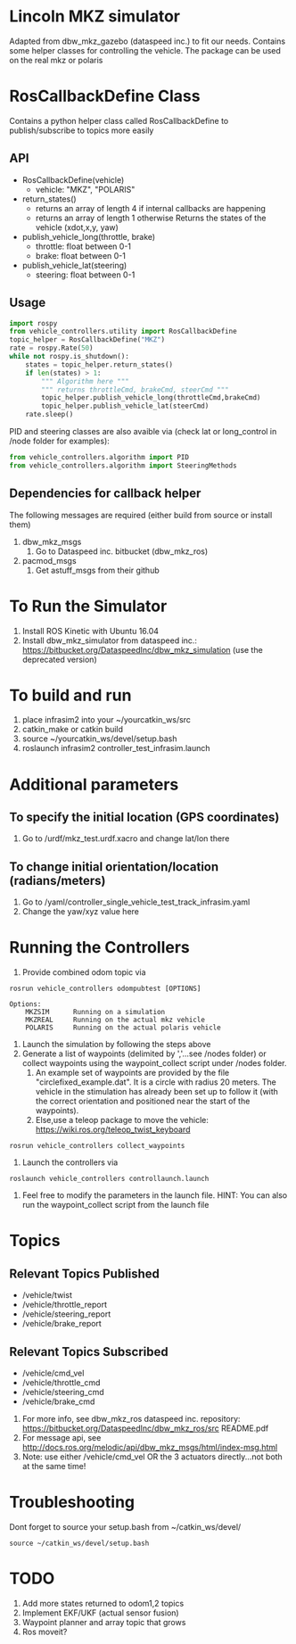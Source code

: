 # Lincoln MKZ simulator
Adapted from dbw_mkz_gazebo (dataspeed inc.) to fit our needs. Contains some helper classes for controlling the vehicle. The package can be used on the real mkz or polaris


# RosCallbackDefine Class
Contains a python helper class called RosCallbackDefine to publish/subscribe to topics more easily
## API
* RosCallbackDefine(vehicle)
	* vehicle: "MKZ", "POLARIS"
* return_states()
	* returns an array of length 4 if internal callbacks are happening
	* returns an array of length 1 otherwise
Returns the states of the vehicle (xdot,x,y, yaw)
* publish_vehicle_long(throttle, brake)
	* throttle: float between 0-1
	* brake: float between 0-1
* publish_vehicle_lat(steering)
	* steering: float between 0-1
## Usage
```python
import rospy
from vehicle_controllers.utility import RosCallbackDefine
topic_helper = RosCallbackDefine("MKZ")
rate = rospy.Rate(50)
while not rospy.is_shutdown():
	states = topic_helper.return_states()
	if len(states) > 1:
		""" Algorithm here """
		""" returns throttleCmd, brakeCmd, steerCmd """
		topic_helper.publish_vehicle_long(throttleCmd,brakeCmd)
		topic_helper.publish_vehicle_lat(steerCmd)
	rate.sleep()
```

PID and steering classes are also avaible via (check lat or long_control in /node folder for examples):
```python
from vehicle_controllers.algorithm import PID
from vehicle_controllers.algorithm import SteeringMethods

```

## Dependencies for callback helper
The following messages are required (either build from source or install them)
1. dbw_mkz_msgs
	1. Go to Dataspeed inc. bitbucket (dbw_mkz_ros)
1. pacmod_msgs
	1. Get astuff_msgs from their github


# To Run the Simulator
1. Install ROS Kinetic with Ubuntu 16.04
1. Install dbw_mkz_simulator from dataspeed inc.: https://bitbucket.org/DataspeedInc/dbw_mkz_simulation (use the deprecated version)
# To build and run
1. place infrasim2 into your ~/yourcatkin_ws/src
1. catkin_make or catkin build
1. source ~/yourcatkin_ws/devel/setup.bash
1. roslaunch infrasim2 controller_test_infrasim.launch
# Additional parameters
## To specify the initial location (GPS coordinates)
1. Go to /urdf/mkz_test.urdf.xacro and change lat/lon there
## To change initial orientation/location (radians/meters)
1. Go to /yaml/controller_single_vehicle_test_track_infrasim.yaml
1. Change the yaw/xyz value here 

# Running the Controllers
1. Provide combined odom topic via
```
rosrun vehicle_controllers odompubtest [OPTIONS]

Options:
	MKZSIM		Running on a simulation	
	MKZREAL		Running on the actual mkz vehicle
	POLARIS		Running on the actual polaris vehicle
```

1. Launch the simulation by following the steps above
1. Generate a list of waypoints (delimited by ','...see /nodes folder) or collect waypoints using the waypoint_collect script under /nodes folder.
	1. An example set of waypoints are provided by the file "circlefixed_example.dat". It is a circle with radius 20 meters. The vehicle in the stimulation has already been set up to follow it (with the correct orientation and positioned near the start of the waypoints).
	1. Else,use a teleop package to move the vehicle: https://wiki.ros.org/teleop_twist_keyboard
```
rosrun vehicle_controllers collect_waypoints
```
1. Launch the controllers via
``` 
roslaunch vehicle_controllers controllaunch.launch
```
1. Feel free to modify the parameters in the launch file. HINT: You can also run the waypoint_collect script from the launch file

# Topics
## Relevant Topics Published
* /vehicle/twist
* /vehicle/throttle_report
* /vehicle/steering_report
* /vehicle/brake_report

## Relevant Topics Subscribed
* /vehicle/cmd_vel
* /vehicle/throttle_cmd
* /vehicle/steering_cmd
* /vehicle/brake_cmd
1. For more info, see dbw_mkz_ros dataspeed inc. repository: https://bitbucket.org/DataspeedInc/dbw_mkz_ros/src README.pdf
1. For message api, see http://docs.ros.org/melodic/api/dbw_mkz_msgs/html/index-msg.html
1. Note: use either /vehicle/cmd_vel OR the 3 actuators directly...not both at the same time!


# Troubleshooting
Dont forget to source your setup.bash from ~/catkin_ws/devel/
```
source ~/catkin_ws/devel/setup.bash

```
# TODO
1. Add more states returned to odom1,2 topics
1. Implement EKF/UKF (actual sensor fusion)
1. Waypoint planner and array topic that grows
1. Ros moveit?


